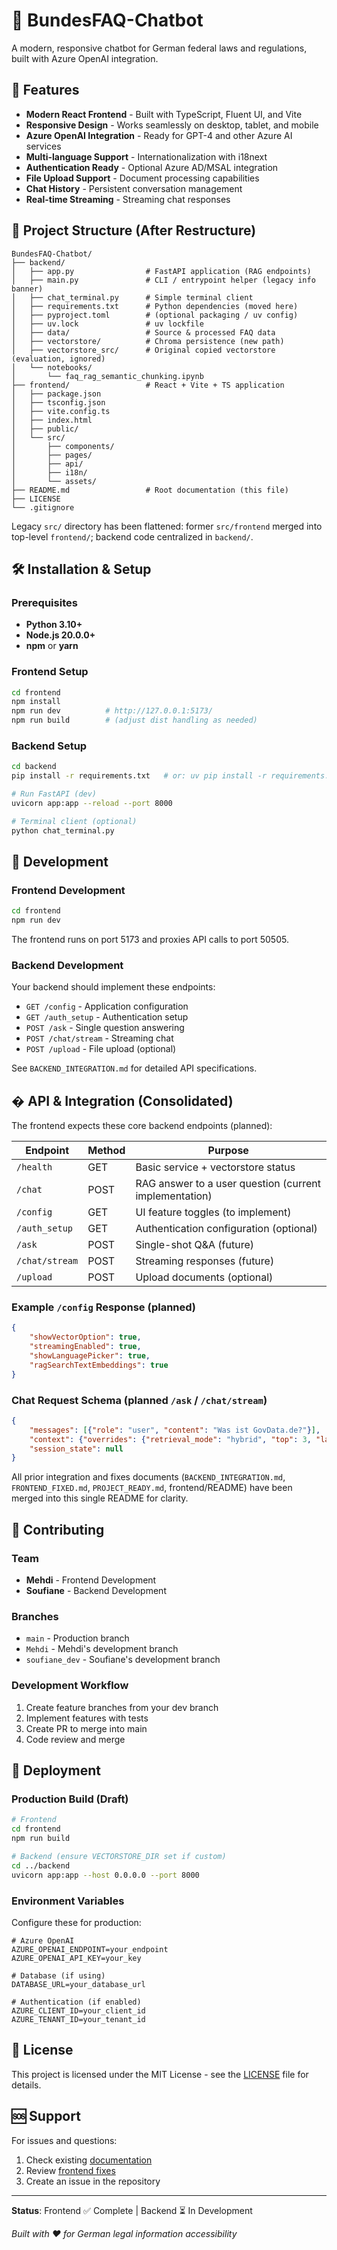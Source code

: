 # 🤖 BundesFAQ-Chatbot

A modern, responsive chatbot for German federal laws and regulations, built with Azure OpenAI integration.

## 🚀 Features

- **Modern React Frontend** - Built with TypeScript, Fluent UI, and Vite
- **Responsive Design** - Works seamlessly on desktop, tablet, and mobile
- **Azure OpenAI Integration** - Ready for GPT-4 and other Azure AI services
- **Multi-language Support** - Internationalization with i18next
- **Authentication Ready** - Optional Azure AD/MSAL integration
- **File Upload Support** - Document processing capabilities
- **Chat History** - Persistent conversation management
- **Real-time Streaming** - Streaming chat responses

## 📁 Project Structure (After Restructure)

```
BundesFAQ-Chatbot/
├── backend/
│   ├── app.py                # FastAPI application (RAG endpoints)
│   ├── main.py               # CLI / entrypoint helper (legacy info banner)
│   ├── chat_terminal.py      # Simple terminal client
│   ├── requirements.txt      # Python dependencies (moved here)
│   ├── pyproject.toml        # (optional packaging / uv config)
│   ├── uv.lock               # uv lockfile
│   ├── data/                 # Source & processed FAQ data
│   ├── vectorstore/          # Chroma persistence (new path)
│   ├── vectorstore_src/      # Original copied vectorstore (evaluation, ignored)
│   └── notebooks/
│       └── faq_rag_semantic_chunking.ipynb
├── frontend/                 # React + Vite + TS application
│   ├── package.json
│   ├── tsconfig.json
│   ├── vite.config.ts
│   ├── index.html
│   ├── public/
│   └── src/
│       ├── components/
│       ├── pages/
│       ├── api/
│       ├── i18n/
│       └── assets/
├── README.md                 # Root documentation (this file)
├── LICENSE
└── .gitignore
```

Legacy `src/` directory has been flattened: former `src/frontend` merged into top-level `frontend/`; backend code centralized in `backend/`.

## 🛠️ Installation & Setup

### Prerequisites

- **Python 3.10+**
- **Node.js 20.0.0+**
- **npm** or **yarn**

### Frontend Setup

```bash
cd frontend
npm install
npm run dev          # http://127.0.0.1:5173/
npm run build        # (adjust dist handling as needed)
```

### Backend Setup

```bash
cd backend
pip install -r requirements.txt   # or: uv pip install -r requirements.txt

# Run FastAPI (dev)
uvicorn app:app --reload --port 8000

# Terminal client (optional)
python chat_terminal.py
```

## 🔧 Development

### Frontend Development
```bash
cd frontend
npm run dev
```
The frontend runs on port 5173 and proxies API calls to port 50505.

### Backend Development
Your backend should implement these endpoints:
- `GET /config` - Application configuration
- `GET /auth_setup` - Authentication setup
- `POST /ask` - Single question answering
- `POST /chat/stream` - Streaming chat
- `POST /upload` - File upload (optional)

See `BACKEND_INTEGRATION.md` for detailed API specifications.

## � API & Integration (Consolidated)

The frontend expects these core backend endpoints (planned):

| Endpoint | Method | Purpose |
|----------|--------|---------|
| `/health` | GET | Basic service + vectorstore status |
| `/chat` | POST | RAG answer to a user question (current implementation) |
| `/config` | GET | UI feature toggles (to implement) |
| `/auth_setup` | GET | Authentication configuration (optional) |
| `/ask` | POST | Single-shot Q&A (future) |
| `/chat/stream` | POST | Streaming responses (future) |
| `/upload` | POST | Upload documents (optional) |

### Example `/config` Response (planned)
```json
{
	"showVectorOption": true,
	"streamingEnabled": true,
	"showLanguagePicker": true,
	"ragSearchTextEmbeddings": true
}
```

### Chat Request Schema (planned `/ask` / `/chat/stream`)
```json
{
	"messages": [{"role": "user", "content": "Was ist GovData.de?"}],
	"context": {"overrides": {"retrieval_mode": "hybrid", "top": 3, "language": "de"}},
	"session_state": null
}
```

All prior integration and fixes documents (`BACKEND_INTEGRATION.md`, `FRONTEND_FIXED.md`, `PROJECT_READY.md`, frontend/README) have been merged into this single README for clarity.

## 🤝 Contributing

### Team
- **Mehdi** - Frontend Development
- **Soufiane** - Backend Development

### Branches
- `main` - Production branch
- `Mehdi` - Mehdi's development branch
- `soufiane_dev` - Soufiane's development branch

### Development Workflow
1. Create feature branches from your dev branch
2. Implement features with tests
3. Create PR to merge into main
4. Code review and merge

## 🚀 Deployment

### Production Build (Draft)
```bash
# Frontend
cd frontend
npm run build

# Backend (ensure VECTORSTORE_DIR set if custom)
cd ../backend
uvicorn app:app --host 0.0.0.0 --port 8000
```

### Environment Variables
Configure these for production:
```env
# Azure OpenAI
AZURE_OPENAI_ENDPOINT=your_endpoint
AZURE_OPENAI_API_KEY=your_key

# Database (if using)
DATABASE_URL=your_database_url

# Authentication (if enabled)
AZURE_CLIENT_ID=your_client_id
AZURE_TENANT_ID=your_tenant_id
```

## 📄 License

This project is licensed under the MIT License - see the [LICENSE](LICENSE) file for details.

## 🆘 Support

For issues and questions:
1. Check existing [documentation](BACKEND_INTEGRATION.md)
2. Review [frontend fixes](FRONTEND_FIXED.md)
3. Create an issue in the repository

---

**Status**: Frontend ✅ Complete | Backend ⏳ In Development

*Built with ❤️ for German legal information accessibility*